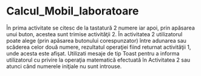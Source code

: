 # Calcul_Mobil_laboratoare
În prima activitate se citesc de la tastatură 2 numere iar apoi, 
prin apăsarea unui buton, acestea sunt trimise activităţii 2.
În activitatea 2 utilizatorul poate alege (prin apăsarea butonului corespunzator) 
între adunarea sau scăderea celor două numere, rezultatul operaţiei fiind returnat activităţii 1, unde acesta este afişat.
Utilizati mesaje de tip Toast pentru a informa utilizatorul cu privire la operaţia matematică efectuată în Activitatea 2 sau atunci când numerele iniţiale nu sunt introuse.
